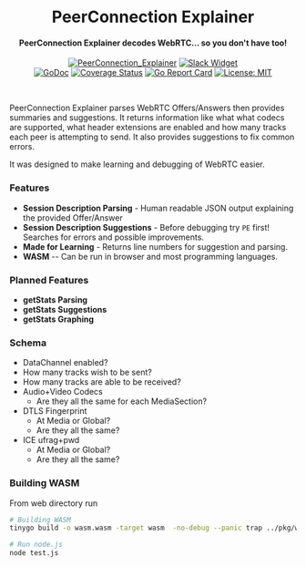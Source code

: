 <h1 align="center">
  <br>
  PeerConnection Explainer
  <br>
</h1>
<h4 align="center">PeerConnection Explainer decodes WebRTC... so you don't have too!</h4>
<p align="center">
  <a href="https://pion.ly"><img src="https://img.shields.io/badge/pion-peerconnection_explainer-gray.svg?longCache=true&colorB=brightgreen" alt="PeerConnection_Explainer"></a>
  <a href="https://pion.ly/slack"><img src="https://img.shields.io/badge/join-us%20on%20slack-gray.svg?longCache=true&logo=slack&colorB=brightgreen" alt="Slack Widget"></a>
  <br>
  <a href="https://pkg.go.dev/github.com/pion/peerconnection_explainer"><img src="https://godoc.org/github.com/pion/peerconnection_explainer?status.svg" alt="GoDoc"></a>
  <a href="https://codecov.io/gh/pion/peerconnection_explainer"><img src="https://codecov.io/gh/pion/peerconnection_explainer/branch/master/graph/badge.svg" alt="Coverage Status"></a>
  <a href="https://goreportcard.com/report/github.com/pion/peerconnection_explainer"><img src="https://goreportcard.com/badge/github.com/pion/peerconnection_explainer" alt="Go Report Card"></a>
  <a href="LICENSE"><img src="https://img.shields.io/badge/License-MIT-yellow.svg" alt="License: MIT"></a>
</p>
<br>

PeerConnection Explainer parses WebRTC Offers/Answers then provides summaries and suggestions. It returns information like what what codecs are supported, what header extensions are
enabled and how many tracks each peer is attempting to send. It also provides suggestions to fix common errors.

It was designed to make learning and debugging of WebRTC easier.

### Features

* **Session Description Parsing** - Human readable JSON output explaining the provided Offer/Answer
* **Session Description Suggestions** - Before debugging try `PE` first! Searches for errors and possible improvements.
* **Made for Learning** - Returns line numbers for suggestion and parsing.
* **WASM** -- Can be run in browser and most programming languages.

### Planned Features

* **getStats Parsing**
* **getStats Suggestions**
* **getStats Graphing**

### Schema

* DataChannel enabled?
* How many tracks wish to be sent?
* How many tracks are able to be received?
* Audio+Video Codecs
  - Are they all the same for each MediaSection?
* DTLS Fingerprint
  - At Media or Global?
  - Are they all the same?
* ICE ufrag+pwd
  - At Media or Global?
  - Are they all the same?

### Building WASM
From web directory run

```sh
# Building WASM
tinygo build -o wasm.wasm -target wasm  -no-debug --panic trap ../pkg/wasm/

# Run node.js
node test.js
```
